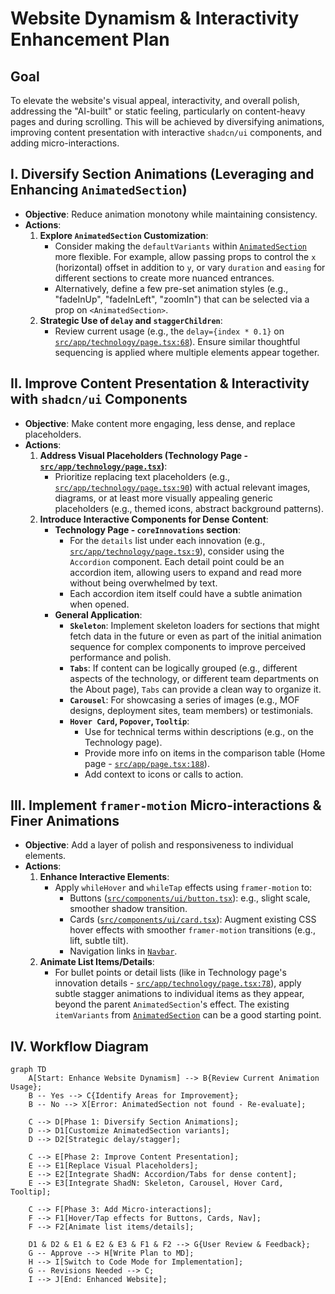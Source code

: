 # Website Dynamism & Interactivity Enhancement Plan

## Goal
To elevate the website's visual appeal, interactivity, and overall polish, addressing the "AI-built" or static feeling, particularly on content-heavy pages and during scrolling. This will be achieved by diversifying animations, improving content presentation with interactive `shadcn/ui` components, and adding micro-interactions.

## I. Diversify Section Animations (Leveraging and Enhancing `AnimatedSection`)

*   **Objective**: Reduce animation monotony while maintaining consistency.
*   **Actions**:
    1.  **Explore `AnimatedSection` Customization**:
        *   Consider making the `defaultVariants` within [`AnimatedSection`](src/components/layout/animated-section.tsx:15) more flexible. For example, allow passing props to control the `x` (horizontal) offset in addition to `y`, or vary `duration` and `easing` for different sections to create more nuanced entrances.
        *   Alternatively, define a few pre-set animation styles (e.g., "fadeInUp", "fadeInLeft", "zoomIn") that can be selected via a prop on `<AnimatedSection>`.
    2.  **Strategic Use of `delay` and `staggerChildren`**:
        *   Review current usage (e.g., the `delay={index * 0.1}` on [`src/app/technology/page.tsx:68`](src/app/technology/page.tsx:68)). Ensure similar thoughtful sequencing is applied where multiple elements appear together.

## II. Improve Content Presentation & Interactivity with `shadcn/ui` Components

*   **Objective**: Make content more engaging, less dense, and replace placeholders.
*   **Actions**:
    1.  **Address Visual Placeholders (Technology Page - [`src/app/technology/page.tsx`](src/app/technology/page.tsx:0))**:
        *   Prioritize replacing text placeholders (e.g., [`src/app/technology/page.tsx:90`](src/app/technology/page.tsx:90)) with actual relevant images, diagrams, or at least more visually appealing generic placeholders (e.g., themed icons, abstract background patterns).
    2.  **Introduce Interactive Components for Dense Content**:
        *   **Technology Page - `coreInnovations` section**:
            *   For the `details` list under each innovation (e.g., [`src/app/technology/page.tsx:9`](src/app/technology/page.tsx:9)), consider using the `Accordion` component. Each detail point could be an accordion item, allowing users to expand and read more without being overwhelmed by text.
            *   Each accordion item itself could have a subtle animation when opened.
        *   **General Application**:
            *   **`Skeleton`**: Implement skeleton loaders for sections that might fetch data in the future or even as part of the initial animation sequence for complex components to improve perceived performance and polish.
            *   **`Tabs`**: If content can be logically grouped (e.g., different aspects of the technology, or different team departments on the About page), `Tabs` can provide a clean way to organize it.
            *   **`Carousel`**: For showcasing a series of images (e.g., MOF designs, deployment sites, team members) or testimonials.
            *   **`Hover Card`, `Popover`, `Tooltip`**:
                *   Use for technical terms within descriptions (e.g., on the Technology page).
                *   Provide more info on items in the comparison table (Home page - [`src/app/page.tsx:188`](src/app/page.tsx:188)).
                *   Add context to icons or calls to action.

## III. Implement `framer-motion` Micro-interactions & Finer Animations

*   **Objective**: Add a layer of polish and responsiveness to individual elements.
*   **Actions**:
    1.  **Enhance Interactive Elements**:
        *   Apply `whileHover` and `whileTap` effects using `framer-motion` to:
            *   Buttons ([`src/components/ui/button.tsx`](src/components/ui/button.tsx:0)): e.g., slight scale, smoother shadow transition.
            *   Cards ([`src/components/ui/card.tsx`](src/components/ui/card.tsx:0)): Augment existing CSS hover effects with smoother `framer-motion` transitions (e.g., lift, subtle tilt).
            *   Navigation links in [`Navbar`](src/components/layout/navbar.tsx:36).
    2.  **Animate List Items/Details**:
        *   For bullet points or detail lists (like in Technology page's innovation details - [`src/app/technology/page.tsx:78`](src/app/technology/page.tsx:78)), apply subtle stagger animations to individual items as they appear, beyond the parent `AnimatedSection`'s effect. The existing `itemVariants` from [`AnimatedSection`](src/components/layout/animated-section.tsx:79) can be a good starting point.

## IV. Workflow Diagram

```mermaid
graph TD
    A[Start: Enhance Website Dynamism] --> B{Review Current Animation Usage};
    B -- Yes --> C{Identify Areas for Improvement};
    B -- No --> X[Error: AnimatedSection not found - Re-evaluate];

    C --> D[Phase 1: Diversify Section Animations];
    D --> D1[Customize AnimatedSection variants];
    D --> D2[Strategic delay/stagger];

    C --> E[Phase 2: Improve Content Presentation];
    E --> E1[Replace Visual Placeholders];
    E --> E2[Integrate ShadN: Accordion/Tabs for dense content];
    E --> E3[Integrate ShadN: Skeleton, Carousel, Hover Card, Tooltip];

    C --> F[Phase 3: Add Micro-interactions];
    F --> F1[Hover/Tap effects for Buttons, Cards, Nav];
    F --> F2[Animate list items/details];

    D1 & D2 & E1 & E2 & E3 & F1 & F2 --> G{User Review & Feedback};
    G -- Approve --> H[Write Plan to MD];
    H --> I[Switch to Code Mode for Implementation];
    G -- Revisions Needed --> C;
    I --> J[End: Enhanced Website];